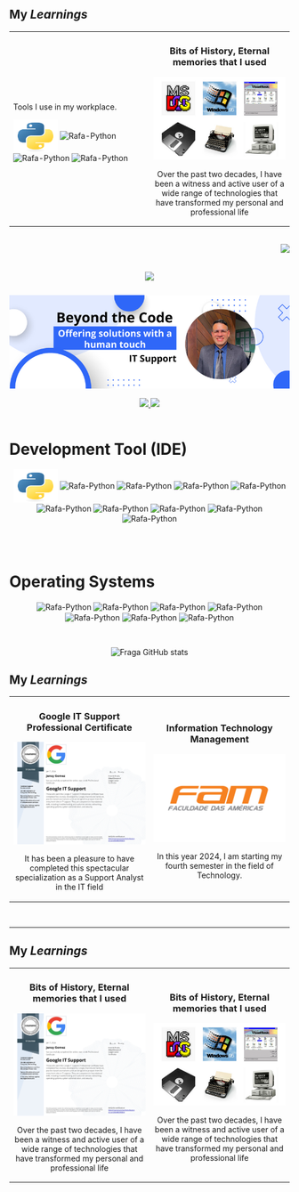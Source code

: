## My *Learnings*
<table>
<tr>
<td width="50%">
    <p>Tools I use in my workplace.</p>
    <img align="center" alt="Rafa-Python" height="60" width="80" src="https://raw.githubusercontent.com/devicons/devicon/master/icons/python/python-original.svg">
    <img align="center" alt="Rafa-Python" height="60" width="80" src="https://cdn.jsdelivr.net/gh/devicons/devicon/icons/vscode/vscode-original.svg">
    <img align="center" alt="Rafa-Python" height="60" width="80" src="https://cdn.jsdelivr.net/gh/devicons/devicon/icons/bash/bash-original.svg">
    <img align="center" alt="Rafa-Python" height="60" width="80" src="https://cdn.jsdelivr.net/gh/devicons/devicon/icons/filezilla/filezilla-plain.svg">

</div>
                                                                                      


<td width="50%">
<h3 align="center">Bits of History, Eternal memories that I used</h3>
<div align="center">
<p align="center">
  <img src="Bits_of_History.png" alt="Beyond the code" />
</p>
<p>Over the past two decades, I have been a witness and active user of a wide range of technologies that have transformed my personal and professional life</p>
</div>                                                           
</table>                                                                                 
</div>
<br>


















<!-- Number of Visitors to my GitHub -->
<img align="right" src="https://visitor-badge.laobi.icu/badge?page_id=jensygomez.jensygomez" />



<!-- Welcome to my Readme.md -->
<h1 align="center">
    <img src="https://readme-typing-svg.herokuapp.com/?font=Righteous&size=40&center=true&vCenter=true&width=500&height=70&duration=5000&lines=Hi+There!+👋;+I'm+Jensy+Gomez;+From+Curitiba+Brazil+!+!+!;" />
</h1>



<!-- Main and Centralized Banner -->
<p align="center">
  <img src="Beyond_the_code.png" alt="Beyond the code" />
</p>



<!-- My social networks -->
<div align="center"> 
  <a href="mailto:contact@jensygomez.us">
    <img src="https://img.shields.io/badge/Gmail-333333?style=for-the-badge&logo=gmail&logoColor=red" />
  </a>
  <a href="https://www.linkedin.com/in/jensygomez/" target="_blank">
    <img src="https://img.shields.io/badge/LinkedIn-0077B5?style=for-the-badge&logo=linkedin&logoColor=white" target="_blank" />
  </a>
 </div>



  <!-- Development tool (IDE)-->
<br>
<h1>Development Tool (IDE)</h1>
<p align="center">

  <img align="center" alt="Rafa-Python" height="60" width="80" src="https://raw.githubusercontent.com/devicons/devicon/master/icons/python/python-original.svg">
  <img align="center" alt="Rafa-Python" height="60" width="80" src="https://cdn.jsdelivr.net/gh/devicons/devicon/icons/vscode/vscode-original.svg">
  <img align="center" alt="Rafa-Python" height="60" width="80" src="https://cdn.jsdelivr.net/gh/devicons/devicon/icons/bash/bash-original.svg">
  <img align="center" alt="Rafa-Python" height="60" width="80" src="https://cdn.jsdelivr.net/gh/devicons/devicon/icons/filezilla/filezilla-plain.svg">
  <img align="center" alt="Rafa-Python" height="60" width="80" src="https://cdn.jsdelivr.net/gh/devicons/devicon/icons/github/github-original.svg">
  <img align="center" alt="Rafa-Python" height="60" width="80" src="https://cdn.jsdelivr.net/gh/devicons/devicon/icons/markdown/markdown-original.svg">
  <img align="center" alt="Rafa-Python" height="60" width="80" src="https://cdn.jsdelivr.net/gh/devicons/devicon/icons/mysql/mysql-original.svg">
  <img align="center" alt="Rafa-Python" height="60" width="80" src="https://cdn.jsdelivr.net/gh/devicons/devicon/icons/msdos/msdos-original.svg">
  <img align="center" alt="Rafa-Python" height="60" width="80" src="https://cdn.jsdelivr.net/gh/devicons/devicon/icons/oracle/oracle-original.svg">
  <img align="center" alt="Rafa-Python" height="60" width="80" src="https://cdn.jsdelivr.net/gh/devicons/devicon/icons/putty/putty-original.svg">

  
</p>
<br>







 <!-- My skills -->
<br>
<h1>Operating Systems</h1>
<p align="center">

  <img align="center" alt="Rafa-Python" height="60" width="80" src="https://cdn.jsdelivr.net/gh/devicons/devicon/icons/linux/linux-original.svg">
  <img align="center" alt="Rafa-Python" height="60" width="80" src="https://cdn.jsdelivr.net/gh/devicons/devicon/icons/ubuntu/ubuntu-plain.svg">
  <img align="center" alt="Rafa-Python" height="60" width="80" src="https://cdn.jsdelivr.net/gh/devicons/devicon/icons/windows8/windows8-original.svg">
  <img align="center" alt="Rafa-Python" height="60" width="80" src="https://cdn.jsdelivr.net/gh/devicons/devicon/icons/debian/debian-original.svg">
  <img align="center" alt="Rafa-Python" height="60" width="80" src="https://cdn.jsdelivr.net/gh/devicons/devicon/icons/android/android-original.svg">
  <img align="center" alt="Rafa-Python" height="60" width="80" src="https://cdn.jsdelivr.net/gh/devicons/devicon/icons/centos/centos-original.svg">
  <img align="center" alt="Rafa-Python" height="60" width="80" src="https://cdn.jsdelivr.net/gh/devicons/devicon/icons/chrome/chrome-plain.svg">
  

  
</p>
<br>

<!-- My status -->

<div align="center"> 
    
![Fraga GitHub stats](https://github-readme-stats.vercel.app/api?username=jensygomez&show_icons=true&theme=dracula&count_private=true)
</div>



## My *Learnings*
<table>
<tr>
<td width="50%">
<h3 align="center">Google IT Support Professional Certificate</h3>
<div align="center">
<p align="center">
  <img src="Google_IT_Support.jpg" alt="Beyond the code" />
</p>
<p>It has been a pleasure to have completed this spectacular specialization as a Support Analyst in the IT field</p>

                                                                              

<td width="50%">
<h3 align="center">Information Technology Management</h3>
<div align="center">
<p align="center">
  <img src="Faculdade_FAM.png" alt="Beyond the code" />
</p>
<p>In this year 2024, I am starting my fourth semester in the field of Technology.</p>
</div>                                                           
</table>                                                                                 
</div>
<br>

          








-------------------------------------------------------

## My *Learnings*
<table>
<tr>
<td width="50%">
<h3 align="center">Bits of History, Eternal memories that I used</h3>
<div align="center">
<p align="center">
  <img src="Google_IT_Support.jpg" alt="Beyond the code" />
</p>
<p>Over the past two decades, I have been a witness and active user of a wide range of technologies that have transformed my personal and professional life</p>
</div>
                                                                                      


<td width="50%">
<h3 align="center">Bits of History, Eternal memories that I used</h3>
<div align="center">
<p align="center">
  <img src="Bits_of_History.png" alt="Beyond the code" />
</p>
<p>Over the past two decades, I have been a witness and active user of a wide range of technologies that have transformed my personal and professional life</p>
</div>                                                           
</table>                                                                                 
</div>
<br>
